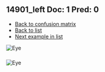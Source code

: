 ## 14901_left Doc: 1 Pred: 0
- [Back to confusion matrix](https://github.com/juliandewit/kaggle_retinopathy/blob/master/matrix.md)
- [Back to list](https://github.com/juliandewit/kaggle_retinopathy/blob/master/lists/10/list.md)
- [Next example in list](https://github.com/juliandewit/kaggle_retinopathy/blob/master/lists/10/14/14902_left.md)

![Eye](https://retinopaty.blob.core.windows.net/size1024/14901_left_1.jpeg)

### 

![Eye]()
